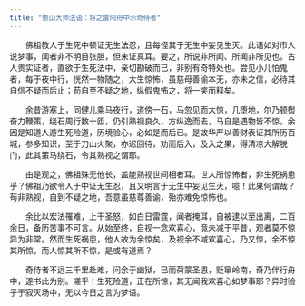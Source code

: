 ```yaml
---
title: "憨山大师法语：将之雷阳舟中示奇侍者"
---
```


　　佛祖教人于生死中顿证无生法忍，且每怪其于无生中妄见生灭。此语如对市人说梦事，闻者非不明目张胆，但未证真耳。要之，所说非所闻、所闻非所见也。古人贵实证者，直欲于生死法中，亲切勘破而已，非别有奇特处也。尝见小儿怕鬼者，每于夜中行，恍然一物随之，大生惊怖，虽慈母善谕本无，亦未之信，必待其自信不疑而后止；苟自至不疑之地，纵假鬼怖之，将一笑而释矣。

　　余昔游塞上，同健儿乘马夜行，道傍一石，马忽见而大惊，几堕地，尔乃顿辔奋力鞭策，绕石周行数十匝，仍引熟视良久，方纵逸而去，马自是遇物皆不惊。余因是知道人游生死险道，历境验心，必如是而后已。是故华严以善财表证其所历百城，参多知识，至于刀山火聚，亦迟回待，劝而后入，及入之果，得清凉大解脱门，此其策马绕石，令其熟视之谓耶。

　　由是观之，佛祖殊无他长，盖能熟视世间相者耳。世人所惊怖者，非生死祸患乎？佛祖乃欲令人于中证无生忍，且又明言于无生中妄见生灭，噫！此果何谓哉？苟非熟视，自到不疑之地，吾意虽慈尊善谕，殆亦难免惊怖也。

　　余比以宏法罹难，上干圣怒，如白日雷霆，闻者掩耳，自被逮以至出离，二百余日，备历苦事不可言。从始至终，自视一念欢喜心，竟未减于平昔，观者莫不惊异为非常。然而生死祸患，他人故为余惊矣，及视余不减欢喜心，乃又惊，余不惊其所惊，而人惊其所不惊，是或有道焉？

　　奇侍者不远三千里赴难，问余于幽狱，已而荷蒙圣恩，贬窜岭南，奇乃伴行舟中，遂书此为别。嗟乎！生死险道，正在所惊，其无闻我欢喜心如梦事耶？异时验子于寂灭场中，无以今日之言为梦语。